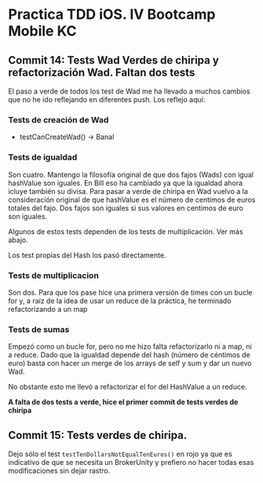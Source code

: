 # Practica TDD iOS. IV Bootcamp Mobile KC

## Commit 14: Tests Wad Verdes de chiripa y refactorización Wad. Faltan dos tests

El paso a verde de todos los test de Wad me ha llevado a muchos cambios que no he ido reflejando en diferentes push. Los reflejo aquí:

### Tests de creación de Wad

- testCanCreateWad() -> Banal

### Tests de igualdad

Son cuatro. Mantengo la filosofía original de que dos fajos (Wads) con igual hashValue son iguales. En Bill eso ha cambiado ya que la igualdad ahora icluye también su divisa. Para pasar a verde de chiripa en Wad vuelvo a la consideración original de que hashValue es el número de centimos de euros totales del fajo. Dos fajos son iguales si sus valores en centimos de euro son iguales.

Algunos de estos tests dependen de los tests de multiplicación. Ver más abajo.

Los test propias del Hash los pasó directamente.

### Tests de multiplicacion

Son dos. Para que los pase hice una primera versión de times con un bucle for y, a raíz de la idea de usar un reduce de la práctica, he terminado refactorizando a un map

### Tests de sumas
Empezó como un bucle for, pero no me hizo falta refactorizarlo ni a map, ni a reduce. Dado que la igualdad depende del hash (número de céntimos de euro) basta con hacer un merge de los arrays de self y sum y dar un nuevo Wad.

No obstante esto me llevó a refactorizar el for del HashValue a un reduce.

**A falta de dos tests a verde, hice el primer commit de tests verdes de chiripa**

## Commit 15: Tests verdes de chiripa.

Dejo sólo el test `testTenDollarsNotEqualTenEuros()` en rojo ya que es indicativo de que se necesita un BrokerUnity y prefiero no hacer todas esas modificaciones sin dejar rastro.



